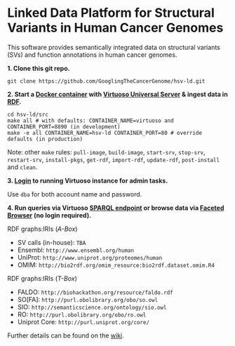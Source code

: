 # Linked Data Platform for Structural Variants in Human Cancer Genomes

This software provides semantically integrated data on structural variants (SVs) and function annotations in human cancer genomes.

**1. Clone this git repo.**

`git clone https://github.com/GooglingTheCancerGenome/hsv-ld.git`

**2. Start a [Docker container](https://hub.docker.com/r/candygene/docker-virtuoso/) with [Virtuoso Universal Server](http://virtuoso.openlinksw.com/) & ingest data in [RDF](https://www.w3.org/RDF/).**

```
cd hsv-ld/src
make all # with defaults: CONTAINER_NAME=virtuoso and CONTAINER_PORT=8890 (in development)
make -e all CONTAINER_NAME=hsv-ld CONTAINER_PORT=80 # override defaults (in production)
```

Note: other `make` rules: `pull-image`, `build-image`, `start-srv`, `stop-srv`, `restart-srv`, `install-pkgs`, `get-rdf`, `import-rdf`, `update-rdf`, `post-install` and `clean`.

**3. [Login](http://localhost:8890/conductor) to running Virtuoso instance for admin tasks.**

Use `dba` for both account name and password.

**4. Run queries via Virtuoso [SPARQL endpoint](http://localhost:8890/sparql) or browse data via [Faceted Browser](http://localhost:8890/fct/) (no login required).**

RDF graphs:IRIs (_A-Box_)
  * SV calls (in-house): `TBA`
  * Ensembl: `http://www.ensembl.org/human`
  * UniProt: `http://www.uniprot.org/proteomes/human`
  * OMIM: `http://bio2rdf.org/omim_resource:bio2rdf.dataset.omim.R4`

RDF graphs:IRIs (_T-Box_)
  * FALDO: `http://biohackathon.org/resource/faldo.rdf`
  * SO[FA]: `http://purl.obolibrary.org/obo/so.owl`
  * SIO: `http://semanticscience.org/ontology/sio.owl`
  * RO: `http://purl.obolibrary.org/obo/ro.owl`
  * Uniprot Core: `http://purl.uniprot.org/core/`

Further details can be found on the [wiki](https://github.com/GooglingTheCancerGenome/hsv-ld/wiki/Home).
